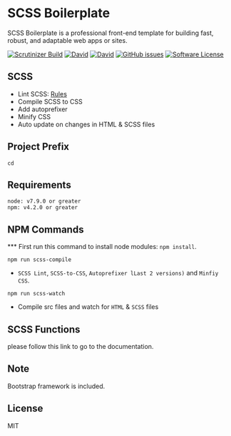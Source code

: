# SCSS Boilerplate
SCSS Boilerplate is a professional front-end template for building fast, robust, and adaptable web apps or sites.

[![Scrutinizer Build](https://img.shields.io/scrutinizer/build/g/filp/whoops.svg)](https://github.com/imransilvake/SCSS-Boilerplate/)
[![David](https://img.shields.io/david/expressjs/express.svg)](https://github.com/imransilvake/SCSS-Boilerplate)
[![David](https://img.shields.io/david/dev/expressjs/express.svg)](https://github.com/imransilvake/SCSS-Boilerplate)
[![GitHub issues](https://img.shields.io/github/issues/imransilvake/SCSS-Boilerplate.svg)](https://github.com/imransilvake/SCSS-Boilerplate/issues)
[![Software License](https://img.shields.io/badge/license-MIT-blue.svg)](LICENSE)


## SCSS
  - Lint SCSS: [Rules](https://stylelint.io/user-guide/rules/)
  - Compile SCSS to CSS
  - Add autoprefixer
  - Minify CSS
  - Auto update on changes in HTML & SCSS files


## Project Prefix
`cd`


## Requirements
```
node: v7.9.0 or greater
npm: v4.2.0 or greater
```

## NPM Commands
*** First run this command to install node modules: `npm install`.

`npm run scss-compile`
  - `SCSS Lint`, `SCSS-to-CSS`, `Autoprefixer lLast 2 versions)` and `Minfiy CSS`.

`npm run scss-watch`
  - Compile src files and watch for `HTML` & `SCSS` files


## SCSS Functions
please follow this link to go to the documentation.


## Note
Bootstrap framework is included.


## License
MIT
